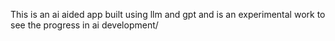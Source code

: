 This is an ai aided app built using llm and gpt and is an experimental work to see the progress in ai development/
